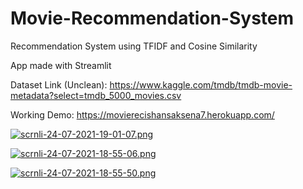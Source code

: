 # Movie-Recommendation-System

Recommendation System using TFIDF and Cosine Similarity 

App made with Streamlit

Dataset Link (Unclean): https://www.kaggle.com/tmdb/tmdb-movie-metadata?select=tmdb_5000_movies.csv

Working Demo: https://movierecishansaksena7.herokuapp.com/

[![scrnli-24-07-2021-19-01-07.png](https://i.postimg.cc/pXLmJvCx/scrnli-24-07-2021-19-01-07.png)](https://postimg.cc/kDLM7kLh)

[![scrnli-24-07-2021-18-55-06.png](https://i.postimg.cc/QMwQRt6p/scrnli-24-07-2021-18-55-06.png)](https://postimg.cc/HJ08Mp1x)

[![scrnli-24-07-2021-18-55-50.png](https://i.postimg.cc/MpsbmtV3/scrnli-24-07-2021-18-55-50.png)](https://postimg.cc/rDrr81h5)
